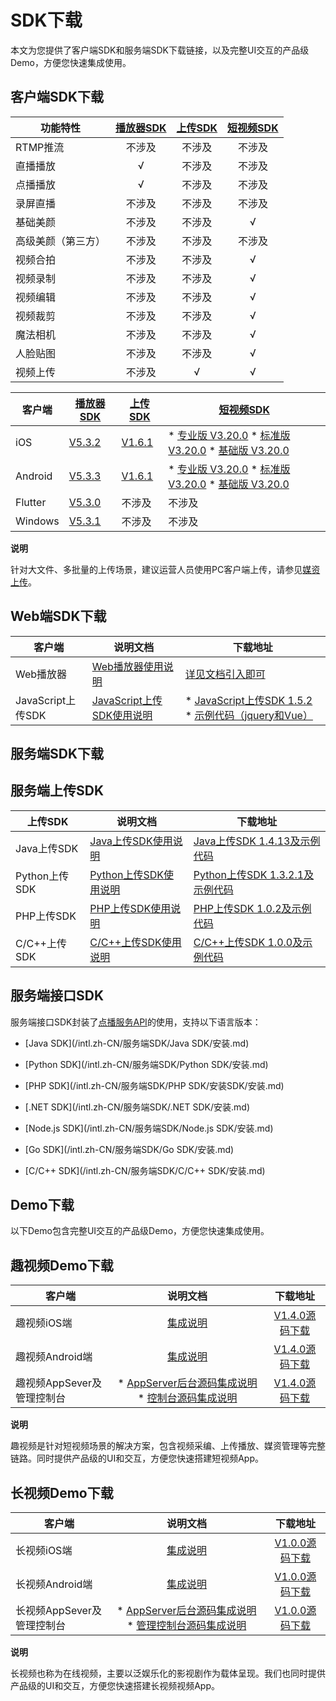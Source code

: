SDK下载 
==========================

本文为您提供了客户端SDK和服务端SDK下载链接，以及完整UI交互的产品级Demo，方便您快速集成使用。

客户端SDK下载 
-----------------------------



|   功能特性    | [播放器SDK](/intl.zh-CN/播放器SDK/产品说明.md) | [上传SDK](https://help.aliyun.com/document_detail/52200.html?spm=a2c4g.11186623.2.29.ENqqrt#topic1514) | [短视频SDK](https://help.aliyun.com/document_detail/53407.html?spm=a2c4g.11186623.2.30.2s6VFS#topic5068) |
|-----------|:-----------------------------------------------------:|:---------------------------------------------------------------------------------------------------------------------:|:----------------------------------------------------------------------------------------------------------------------:|
| RTMP推流    |                          不涉及                          |                                                          不涉及                                                          |                                                          不涉及                                                           |
| 直播播放      |                           √                           |                                                          不涉及                                                          |                                                          不涉及                                                           |
| 点播播放      |                           √                           |                                                          不涉及                                                          |                                                          不涉及                                                           |
| 录屏直播      |                          不涉及                          |                                                          不涉及                                                          |                                                          不涉及                                                           |
| 基础美颜      |                          不涉及                          |                                                          不涉及                                                          |                                                           √                                                            |
| 高级美颜（第三方） |                          不涉及                          |                                                          不涉及                                                          |                                                          不涉及                                                           |
| 视频合拍      |                          不涉及                          |                                                          不涉及                                                          |                                                           √                                                            |
| 视频录制      |                          不涉及                          |                                                          不涉及                                                          |                                                           √                                                            |
| 视频编辑      |                          不涉及                          |                                                          不涉及                                                          |                                                           √                                                            |
| 视频裁剪      |                          不涉及                          |                                                          不涉及                                                          |                                                           √                                                            |
| 魔法相机      |                          不涉及                          |                                                          不涉及                                                          |                                                           √                                                            |
| 人脸贴图      |                          不涉及                          |                                                          不涉及                                                          |                                                           √                                                            |
| 视频上传      |                          不涉及                          |                                                           √                                                           |                                                           √                                                            |




|   客户端   |                                                  [播放器SDK](/intl.zh-CN/播放器SDK/产品说明.md)                                                   |                                                                           [上传SDK](https://help.aliyun.com/document_detail/52200.html?spm=a2c4g.11186623.2.29.ENqqrt#topic1514)                                                                           |                                                                                                                                                                                                                                                                               [短视频SDK](https://help.aliyun.com/document_detail/53407.html?spm=a2c4g.11186623.2.30.2s6VFS#topic5068)                                                                                                                                                                                                                                                                               |
|---------|---------------------------------------------------------------------------------------------------------------------------------------------------------|----------------------------------------------------------------------------------------------------------------------------------------------------------------------------------------------------------------------------------------------------------|-------------------------------------------------------------------------------------------------------------------------------------------------------------------------------------------------------------------------------------------------------------------------------------------------------------------------------------------------------------------------------------------------------------------------------------------------------------------------------------------------------------------------------------------------------------------------------------------------------------------------------------------------------------------|
| iOS     | [V5.3.2](https://alivc-demo-cms.alicdn.com/versionProduct/sourceCode/playVideo/5.3.2/ApsaraVideo_videoPlay_v5.3.2_iOS_20210308.zip)     | [V1.6.1](https://alivc-demo-cms.alicdn.com/versionProduct/sourceCode/upload/1.6.1/ApsaraVideo_AlivcVideoUpload_v1.6.1_iOS_20200623.zip?spm=a2c4g.11186623.2.23.3a9b6de0Z4pAs0&file=ApsaraVideo_AlivcVideoUpload_v1.6.1_iOS_20200623.zip) | * [专业版 V3.20.0](https://alivc-demo-cms.alicdn.com/versionProduct/sourceCode/shortVideo/3.20.0/android/ApsaraVideo_shortVideoPro_3.20.0_Android_20210324.zip)   * [标准版 V3.20.0](https://alivc-demo-cms.alicdn.com/versionProduct/sourceCode/shortVideo/3.20.0/android/ApsaraVideo_shortVideoST_3.20.0_Android_20210324.zip)   * [基础版 V3.20.0](https://alivc-demo-cms.alicdn.com/versionProduct/sourceCode/shortVideo/3.20.0/android/ApsaraVideo_shortVideoBase_3.20.0_Android_20210324.zip)    |
| Android | [V5.3.3](https://alivc-demo-cms.alicdn.com/versionProduct/sourceCode/playVideo/5.3.3/ApsaraVideo_videoPlay_v5.3.3_Android_20210317.zip) | [V1.6.1](https://alivc-demo-cms.alicdn.com/versionProduct/sourceCode/upload/1.6.1/ApsaraVideo_Upload_v1.6.1_Android_20200623.zip)                                                                                                                        | * [专业版 V3.20.0](https://alivc-demo-cms.alicdn.com/versionProduct/sourceCode/shortVideo/3.20.0/android/ApsaraVideo_shortVideoPro_3.20.0_Android_20210324.zip)   * [标准版 V3.20.0](https://alivc-demo-cms.alicdn.com/versionProduct/sourceCode/shortVideo/3.20.0/android/ApsaraVideo_shortVideoST_3.20.0_Android_20210324.zip)   * [基础版 V3.20.0](https://alivc-demo-cms.alicdn.com/versionProduct/sourceCode/shortVideo/3.20.0/android/ApsaraVideo_shortVideoBase_3.20.0_Android_20210324.zip)    |
| Flutter | [V5.3.0](https://alivc-demo-cms.alicdn.com/versionProduct/sourceCode/playVideo/5.3.0/flutter_aliplayer_5.3.0.zip)                       | 不涉及                                                                                                                                                                                                                                                      | 不涉及                                                                                                                                                                                                                                                                                                                                                                                                                                                                                                                                                                                                                                                               |
| Windows | [V5.3.1](https://alivc-demo-cms.alicdn.com/versionProduct/sourceCode/playVideo/5.3.1/ApsaraVideo_videoPlay_v5.3.1_Windows_20210308.zip) | 不涉及                                                                                                                                                                                                                                                      | 不涉及                                                                                                                                                                                                                                                                                                                                                                                                                                                                                                                                                                                                                                                               |


**说明**

针对大文件、多批量的上传场景，建议运营人员使用PC客户端上传，请参见[媒资上传](https://help.aliyun.com/document_detail/86058.html)。

Web端SDK下载 
------------------------------



|       客户端       |                                         说明文档                                         |                                                                                                                                                                                       下载地址                                                                                                                                                                                       |
|-----------------|--------------------------------------------------------------------------------------|----------------------------------------------------------------------------------------------------------------------------------------------------------------------------------------------------------------------------------------------------------------------------------------------------------------------------------------------------------------------------------|
| Web播放器          | [Web播放器使用说明](https://player.alicdn.com/aliplayer/index.html)        | [详见文档引入即可](https://help.aliyun.com/document_detail/125570.html#topic5790)                                                                                                                                                                                                                                                                                       |
| JavaScript上传SDK | [JavaScript上传SDK使用说明](/intl.zh-CN/上传SDK/客户端上传/使用JavaScript上传SDK.md) | * [JavaScript上传SDK 1.5.2](https://alivc-demo-cms.alicdn.com/versionProduct/sourceCode/upload/JS/aliyun-upload-sdk-1.5.2.zip)   * [示例代码（jquery和Vue）](https://alivc-demo-cms.alicdn.com/versionProduct/sourceCode/upload/JS/aliyun-upload-sdk-1.5.2demo.zip)    |



服务端SDK下载 
-----------------------------

服务端上传SDK 
-----------------------------



|    上传SDK    |                                    说明文档                                    |                                                                               下载地址                                                                                |
|-------------|----------------------------------------------------------------------------|-------------------------------------------------------------------------------------------------------------------------------------------------------------------|
| Java上传SDK   | [Java上传SDK使用说明](/intl.zh-CN/上传SDK/服务端上传/Java上传SDK.md)     | [Java上传SDK 1.4.13及示例代码](https://docs-aliyun.cn-hangzhou.oss.aliyun-inc.com/assets/attach/51992/cn_zh/1600848199952/VODUploadDemo-java-1.4.13.zip) |
| Python上传SDK | [Python上传SDK使用说明](/intl.zh-CN/上传SDK/服务端上传/Python上传SDK.md) | [Python上传SDK 1.3.2.1及示例代码](https://alivc-demo-cms.alicdn.com/versionProduct/sourceCode/upload/Python/1.3.2/VodUploadSDK-Python_1.3.2.1.zip)       |
| PHP上传SDK    | [PHP上传SDK使用说明](/intl.zh-CN/上传SDK/服务端上传/PHP上传SDK.md)       | [PHP上传SDK 1.0.2及示例代码](https://docs-aliyun.cn-hangzhou.oss.aliyun-inc.com/assets/attach/62952/cn_zh/1555416464043/VodUploadSDK-PHP_1.0.2.zip)      |
| C/C++上传SDK  | [C/C++上传SDK使用说明](/intl.zh-CN/上传SDK/服务端上传/C/C++上传SDK.md)   | [C/C++上传SDK 1.0.0及示例代码](https://docs-aliyun.cn-hangzhou.oss.aliyun-inc.com/assets/attach/51992/cn_zh/1547544294378/VodSDK-C_1.0.0.gz)             |



服务端接口SDK 
-----------------------------

服务端接口SDK封装了[点播服务API](/intl.zh-CN/服务端API/API概览.md)的使用，支持以下语言版本： 

* [Java SDK](/intl.zh-CN/服务端SDK/Java SDK/安装.md)

  

* [Python SDK](/intl.zh-CN/服务端SDK/Python SDK/安装.md)

  

* [PHP SDK](/intl.zh-CN/服务端SDK/PHP SDK/安装SDK/安装.md)

  

* [.NET SDK](/intl.zh-CN/服务端SDK/.NET SDK/安装.md)

  

* [Node.js SDK](/intl.zh-CN/服务端SDK/Node.js SDK/安装.md)

  

* [Go SDK](/intl.zh-CN/服务端SDK/Go SDK/安装.md)

  

* [C/C++ SDK](/intl.zh-CN/服务端SDK/C/C++ SDK/安装.md)

  




Demo下载 
---------------------------

以下Demo包含完整UI交互的产品级Demo，方便您快速集成使用。

趣视频Demo下载 
------------------------------



|        客户端        |                                                                                                           说明文档                                                                                                            |                                                                                    下载地址                                                                                    |
|-------------------|:-------------------------------------------------------------------------------------------------------------------------------------------------------------------------------------------------------------------------:|:--------------------------------------------------------------------------------------------------------------------------------------------------------------------------:|
| 趣视频iOS端           |                                                                                  [集成说明](/intl.zh-CN/趣视频解决方案/iOS端集成.md)                                                                                   |          [V1.4.0源码下载](https://alivc-demo-cms.alicdn.com/versionProduct/sourceCode/smartVideo/1.4.0/ApsaraVideo_QuVideo_v1.4.0_iOS_20200110.zip)           |
| 趣视频Android端       |                                                                                [集成说明](/intl.zh-CN/趣视频解决方案/Android端集成.md)                                                                                 |        [V1.4.0源码下载](https://alivc-demo-cms.alicdn.com/versionProduct/sourceCode/smartVideo/1.4.0/ApsaraVideo_QuVideo_v1.4.0_Android_20200113.zip)         |
| 趣视频AppSever及管理控制台 | * [AppServer后台源码集成说明](/intl.zh-CN/趣视频解决方案/服务端集成.md)   * [控制台源码集成说明](/intl.zh-CN/趣视频解决方案/控制台集成.md)    | [V1.4.0源码下载](https://alivc-demo-cms.alicdn.com/versionProduct/sourceCode/smartVideo/1.4.0/ApsaraVideo_QuVideo_v1.4.0_Server_20191226.zip) |


**说明**

趣视频是针对短视频场景的解决方案，包含视频采编、上传播放、媒资管理等完整链路。同时提供产品级的UI和交互，方便您快速搭建短视频App。

长视频Demo下载 
------------------------------



|        客户端        |                                                                                说明文档                                                                                 |                                                                             下载地址                                                                             |
|-------------------|:-------------------------------------------------------------------------------------------------------------------------------------------------------------------:|:------------------------------------------------------------------------------------------------------------------------------------------------------------:|
| 长视频iOS端           |                                                                      [集成说明]()                                                                      |   [V1.0.0源码下载](https://alivc-demo-cms.alicdn.com/versionProduct/sourceCode/longVideo/1.0.0/ApsaraVideo_LongVideo_v1.0.0_iOS_20190903.zip)   |
| 长视频Android端       |                                                                      [集成说明]()                                                                      | [V1.0.0源码下载](https://alivc-demo-cms.alicdn.com/versionProduct/sourceCode/longVideo/1.0.0/ApsaraVideo_longVideo_v1.0.0_Android_20190903.zip) |
| 长视频AppSever及管理控制台 | * [AppServer后台源码集成说明]()   * [管理控制台源码集成说明]()    | [V1.0.0源码下载](https://alivc-demo-cms.alicdn.com/versionProduct/sourceCode/longVideo/1.0.0/ApsaraVideo_LongVideo_v1.0.0_Server_20190903.zip)  |


**说明**

长视频也称为在线视频，主要以泛娱乐化的影视剧作为载体呈现。我们也同时提供产品级的UI和交互，方便您快速搭建长视频视频App。
